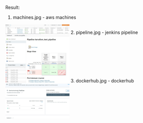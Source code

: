 Result:
1. machines.jpg         - aws machines
<img src="https://github.com/indbs/tasks/blob/master/final_task/machines.jpg" width="200">
2. pipeline.jpg         - jenkins pipeline
<img src="https://github.com/indbs/tasks/blob/master/final_task/pipeline.jpg" width="200">
3. dockerhub.jpg        - dockerhub
<img src="https://github.com/indbs/tasks/blob/master/final_task/dockerhub.jpg" width="200">